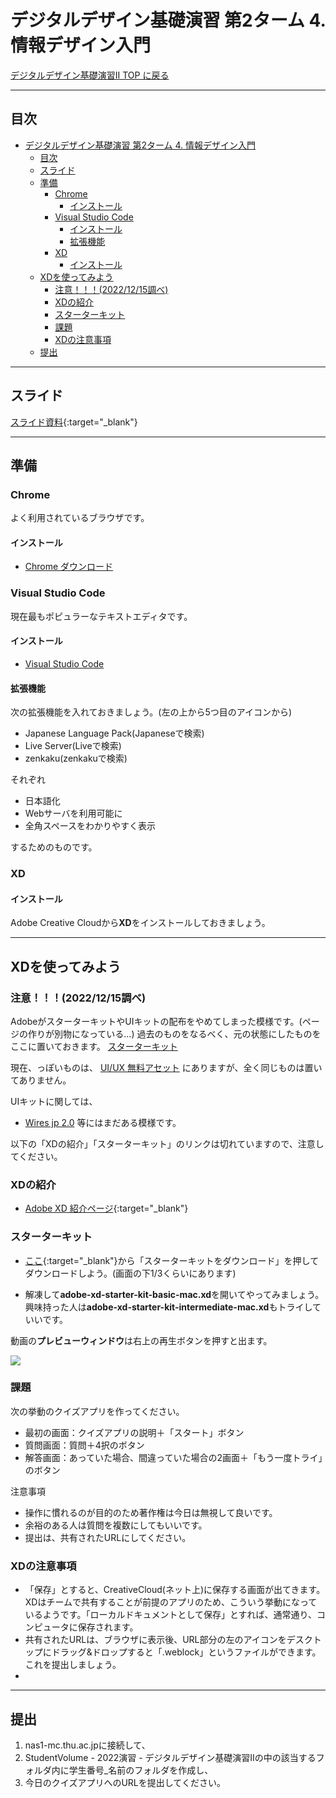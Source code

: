 # デジタルデザイン基礎演習 第2ターム 4. 情報デザイン入門

[デジタルデザイン基礎演習II TOP に戻る](./index.md)

---
## 目次

- [デジタルデザイン基礎演習 第2ターム 4. 情報デザイン入門](#デジタルデザイン基礎演習-第2ターム-4-情報デザイン入門)
  - [目次](#目次)
  - [スライド](#スライド)
  - [準備](#準備)
    - [Chrome](#chrome)
      - [インストール](#インストール)
    - [Visual Studio Code](#visual-studio-code)
      - [インストール](#インストール-1)
      - [拡張機能](#拡張機能)
    - [XD](#xd)
      - [インストール](#インストール-2)
  - [XDを使ってみよう](#xdを使ってみよう)
    - [注意！！！(2022/12/15調べ)](#注意20221215調べ)
    - [XDの紹介](#xdの紹介)
    - [スターターキット](#スターターキット)
    - [課題](#課題)
    - [XDの注意事項](#xdの注意事項)
  - [提出](#提出)

---

## スライド

[スライド資料](./dd2_04slide.pdf){:target="_blank"}

---
## 準備

### Chrome
よく利用されているブラウザです。
#### インストール
- [Chrome ダウンロード](https://www.google.com/intl/ja_jp/chrome/)

### Visual Studio Code
現在最もポピュラーなテキストエディタです。
#### インストール
- [Visual Studio Code](https://azure.microsoft.com/ja-jp/products/visual-studio-code/)

#### 拡張機能
次の拡張機能を入れておきましょう。(左の上から5つ目のアイコンから)
- Japanese Language Pack(Japaneseで検索)
- Live Server(Liveで検索)
- zenkaku(zenkakuで検索)

それぞれ
- 日本語化
- Webサーバを利用可能に
- 全角スペースをわかりやすく表示

するためのものです。

### XD

#### インストール
Adobe Creative Cloudから**XD**をインストールしておきましょう。

---
## XDを使ってみよう
### 注意！！！(2022/12/15調べ)
AdobeがスターターキットやUIキットの配布をやめてしまった模様です。(ページの作りが別物になっている...)
過去のものをなるべく、元の状態にしたものをここに置いておきます。
[スターターキット](./adobe-xd-starter-kit-basic-mac.xd.zip)

現在、っぽいものは、
[UI/UX 無料アセット](https://creativecloud.adobe.com/cc/discover/free-assets/?filter=ui-and-ux)
にありますが、全く同じものは置いてありません。

UIキットに関しては、
- [Wires jp 2.0](https://www.behance.net/gallery/67284971/Wires-jp)
等にはまだある模様です。 

以下の「XDの紹介」「スターターキット」のリンクは切れていますので、注意してください。

### XDの紹介
- [Adobe XD 紹介ページ](https://www.adobe.com/jp/products/xd.html){:target="_blank"}

### スターターキット
- [ここ](https://www.adobe.com/jp/products/xd.html){:target="_blank"}から「スターターキットをダウンロード」を押してダウンロードしよう。(画面の下1/3くらいにあります)

- 解凍して**adobe-xd-starter-kit-basic-mac.xd**を開いてやってみましょう。興味持った人は**adobe-xd-starter-kit-intermediate-mac.xd**もトライしていいです。

動画の**プレビューウィンドウ**は右上の再生ボタンを押すと出ます。

[![](https://img.youtube.com/vi/_4KMX-Iwmow/0.jpg)](https://www.youtube.com/watch?v=_4KMX-Iwmow)

### 課題
次の挙動のクイズアプリを作ってください。
- 最初の画面：クイズアプリの説明＋「スタート」ボタン
- 質問画面：質問＋4択のボタン
- 解答画面：あっていた場合、間違っていた場合の2画面＋「もう一度トライ」のボタン

注意事項
- 操作に慣れるのが目的のため著作権は今日は無視して良いです。
- 余裕のある人は質問を複数にしてもいいです。
- 提出は、共有されたURLにしてください。

### XDの注意事項
- 「保存」とすると、CreativeCloud(ネット上)に保存する画面が出てきます。XDはチームで共有することが前提のアプリのため、こういう挙動になっているようです。「ローカルドキュメントとして保存」とすれば、通常通り、コンピュータに保存されます。
- 共有されたURLは、ブラウザに表示後、URL部分の左のアイコンをデスクトップにドラッグ&ドロップすると「.weblock」というファイルができます。これを提出しましょう。
- 
---
## 提出

1. nas1-mc.thu.ac.jpに接続して、
2. StudentVolume - 2022演習 - デジタルデザイン基礎演習IIの中の該当するフォルダ内に学生番号_名前のフォルダを作成し、
3. 今日のクイズアプリへのURLを提出してください。



